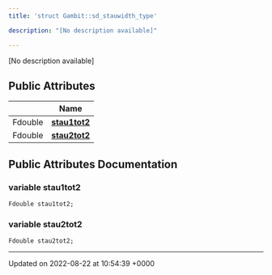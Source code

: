 ```yaml
---
title: 'struct Gambit::sd_stauwidth_type'

description: "[No description available]"

---
```









[No description available]

## Public Attributes

|                | Name           |
| -------------- | -------------- |
| Fdouble | **[stau1tot2](/documentation/code/gambit_2-2/classes/structgambit_1_1sd__stauwidth__type/#variable-stau1tot2)**  |
| Fdouble | **[stau2tot2](/documentation/code/gambit_2-2/classes/structgambit_1_1sd__stauwidth__type/#variable-stau2tot2)**  |

## Public Attributes Documentation

### variable stau1tot2

```
Fdouble stau1tot2;
```


### variable stau2tot2

```
Fdouble stau2tot2;
```


-------------------------------

Updated on 2022-08-22 at 10:54:39 +0000